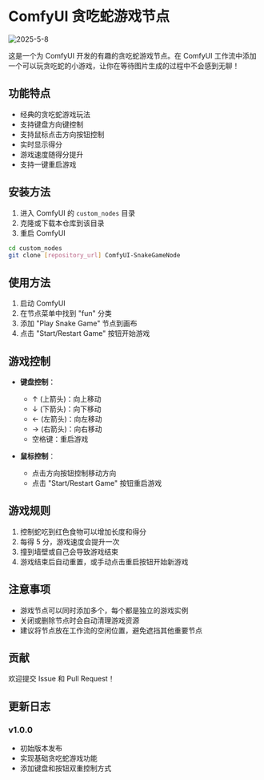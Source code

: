 # ComfyUI 贪吃蛇游戏节点
![2025-5-8](https://github.com/user-attachments/assets/b9df7e18-8330-48cf-8afd-6246acd66565)

这是一个为 ComfyUI 开发的有趣的贪吃蛇游戏节点。在 ComfyUI 工作流中添加一个可以玩贪吃蛇的小游戏，让你在等待图片生成的过程中不会感到无聊！

## 功能特点

- 经典的贪吃蛇游戏玩法
- 支持键盘方向键控制
- 支持鼠标点击方向按钮控制
- 实时显示得分
- 游戏速度随得分提升
- 支持一键重启游戏

## 安装方法

1. 进入 ComfyUI 的 `custom_nodes` 目录
2. 克隆或下载本仓库到该目录
3. 重启 ComfyUI

```bash
cd custom_nodes
git clone [repository_url] ComfyUI-SnakeGameNode
```

## 使用方法

1. 启动 ComfyUI
2. 在节点菜单中找到 "fun" 分类
3. 添加 "Play Snake Game" 节点到画布
4. 点击 "Start/Restart Game" 按钮开始游戏

## 游戏控制

- **键盘控制**：
  - ↑ (上箭头)：向上移动
  - ↓ (下箭头)：向下移动
  - ← (左箭头)：向左移动
  - → (右箭头)：向右移动
  - 空格键：重启游戏

- **鼠标控制**：
  - 点击方向按钮控制移动方向
  - 点击 "Start/Restart Game" 按钮重启游戏

## 游戏规则

1. 控制蛇吃到红色食物可以增加长度和得分
2. 每得 5 分，游戏速度会提升一次
3. 撞到墙壁或自己会导致游戏结束
4. 游戏结束后自动重置，或手动点击重启按钮开始新游戏

## 注意事项

- 游戏节点可以同时添加多个，每个都是独立的游戏实例
- 关闭或删除节点时会自动清理游戏资源
- 建议将节点放在工作流的空闲位置，避免遮挡其他重要节点


## 贡献

欢迎提交 Issue 和 Pull Request！

## 更新日志

### v1.0.0
- 初始版本发布
- 实现基础贪吃蛇游戏功能
- 添加键盘和按钮双重控制方式 
